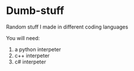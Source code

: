 # Dumb-stuff
Random stuff I made in different coding languages


You will need:
1. a python interpeter
2. c++ interpeter
3. c# interpeter

